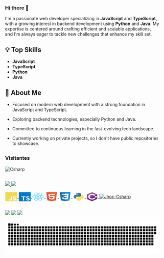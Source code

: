 ### Hi there 👋

I'm a passionate web developer specializing in **JavaScript** and **TypeScript**, with a growing interest in backend development using **Python** and **Java**. My expertise is centered around crafting efficient and scalable applications, and I'm always eager to tackle new challenges that enhance my skill set.

## 💡 Top Skills
- **JavaScript**
- **TypeScript**
- **Python**
- **Java**

## 🚀 About Me
- Focused on modern web development with a strong foundation in JavaScript and TypeScript.
- Exploring backend technologies, especially Python and Java.
- Committed to continuous learning in the fast-evolving tech landscape.
- Currently working on private projects, so I don't have public repositories to showcase.
  
  ##
 
 <!-- Contador de visitas -->
 <h3> Visitantes </h3>  

 <div>
  <img align="center" alt="Csharp" height="30" width="150" src="https://komarev.com/ghpvc/?username=julianohcosta&color=green" alt="julianohcosta" /> <br>
    
 </div>  
  
  ##
 
 <div>
  <a href="https://github.com/julianohcosta">
  <img height="180em" src="https://github-readme-stats.vercel.app/api?username=julianohcosta&show_icons=true&theme=dracula&include_all_commits=true&count_private=true"/>
  <img height="180em" src="https://github-readme-stats.vercel.app/api/top-langs/?username=julianohcosta&layout=compact&langs_count=7&theme=dracula"/>
</div>
  
<div style="display: inline_block"><br>
  <img align="center" alt="Jhoc-Js" height="30" width="40" src="https://raw.githubusercontent.com/devicons/devicon/master/icons/javascript/javascript-plain.svg">
  <img align="center" alt="Jhoc-Ts" height="30" width="40" src="https://raw.githubusercontent.com/devicons/devicon/master/icons/typescript/typescript-plain.svg">
  <img align="center" alt="Jhoc-React" height="30" width="40" src="https://raw.githubusercontent.com/devicons/devicon/master/icons/react/react-original.svg">
  <img align="center" alt="Jhoc-HTML" height="30" width="40" src="https://raw.githubusercontent.com/devicons/devicon/master/icons/html5/html5-original.svg">
  <img align="center" alt="Jhoc-CSS" height="30" width="40" src="https://raw.githubusercontent.com/devicons/devicon/master/icons/css3/css3-original.svg">
  <img align="center" alt="Jhoc-Python" height="30" width="40" src="https://raw.githubusercontent.com/devicons/devicon/master/icons/python/python-original.svg">
  <img align="center" alt="Jhoc-Csharp" height="30" width="40" src="https://raw.githubusercontent.com/devicons/devicon/master/icons/csharp/csharp-original.svg">
  <img align="center" alt="Jhoc-Csharp" height="30" width="40" src="https://cdn.icon-icons.com/icons2/2415/PNG/512/java_original_logo_icon_146458.png">
</div>
  
  ##
  
<div> 
  <!-- <a href="https://www.youtube.com/channel/UC_-uuuZbY0AAt9CViNzvc-Q" target="_blank"><img src="https://img.shields.io/badge/YouTube-FF0000?style=for-the-badge&logo=youtube&logoColor=white" target="_blank"></a> -->
  <a href="https://www.instagram.com/julianohcosta" target="_blank"><img src="https://img.shields.io/badge/-Instagram-%23E4405F?style=for-the-badge&logo=instagram&logoColor=white" target="_blank"></a>
 	<!-- <a href="https://www.twitch.tv/rafaballerinii" target="_blank"><img src="https://img.shields.io/badge/Twitch-9146FF?style=for-the-badge&logo=twitch&logoColor=white" target="_blank"></a> -->
 <!-- <a href="https://discord.gg/G9GPg5SA75" target="_blank"><img src="https://img.shields.io/badge/Discord-7289DA?style=for-the-badge&logo=discord&logoColor=white" target="_blank"></a> -->
  <a href = "mailto:julianohcosta@gmail.com"><img src="https://img.shields.io/badge/-Gmail-%23333?style=for-the-badge&logo=gmail&logoColor=white" target="_blank"></a>
  <a href="https://www.linkedin.com/in/juliano-costa-1201a347" target="_blank"><img src="https://img.shields.io/badge/-LinkedIn-%230077B5?style=for-the-badge&logo=linkedin&logoColor=white" target="_blank"></a> 
 
  ![Snake animation](https://github.com/julianohcosta/julianohcosta/blob/output/dist/github-contribution-grid-snake.svg)
 
</div>
